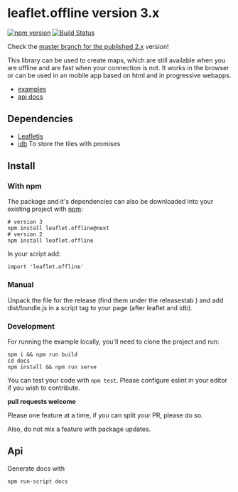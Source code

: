 # leaflet.offline version 3.x

[![npm version](https://badge.fury.io/js/leaflet.offline.svg)](https://badge.fury.io/js/leaflet.offline)
[![Build Status](https://travis-ci.org/allartk/leaflet.offline.png?branch=master)](https://travis-ci.org/allartk/leaflet.offline)

Check the [master branch for the published 2.x](https://github.com/allartk/leaflet.offline/tree/master) version!

This library can be used to create maps, which are still available when you are offline and are fast when your connection is not. It works in the browser or can be used in an mobile app based on html and in progressive webapps.

- [examples](http://allartk.github.io/leaflet.offline/)
- [api docs](docs/api.md)

## Dependencies

- [Leafletjs](http://leafletjs.com/)
- [idb](https://www.npmjs.com/package/idb) To store the tiles with promises

## Install

### With npm

The package and it's dependencies can also be downloaded into
your existing project with [npm](http://npmjs.com):

```
# version 3
npm install leaflet.offline@next
# version 2
npm install leaflet.offline
```

In your script add:

```
import 'leaflet.offline'
```

### Manual

Unpack the file for the release (find them under the releasestab ) and add dist/bundle.js in a script tag
to your page (after leaflet and idb).

### Development

For running the example locally, you'll need to clone the project and run:

```
npm i && npm run build
cd docs
npm install && npm run serve
```

You can test your code with `npm test`. Please configure eslint in your editor if you wish to contribute.

**pull requests welcome**

Please one feature at a time, if you can split your PR, please do so.

Also, do not mix a feature with package updates.

## Api

Generate docs with

```
npm run-script docs
```
